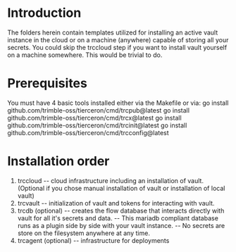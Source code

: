 # Introduction 
The folders herein contain templates utilized for installing an active vault instance
in the cloud or on a machine (anywhere) capable of storing all your secrets.  You could skip
the trccloud step if you want to install vault yourself on a machine somewhere.  This would
be trivial to do.

# Prerequisites
You must have 4 basic tools installed either via the Makefile or via:
go install github.com/trimble-oss/tierceron/cmd/trcpub@latest
go install github.com/trimble-oss/tierceron/cmd/trcx@latest
go install github.com/trimble-oss/tierceron/cmd/trcinit@latest
go install github.com/trimble-oss/tierceron/cmd/trcconfig@latest

# Installation order
1. trccloud -- cloud infrastructure including an installation of vault. (Optional if you chose manual installation of vault or installation of local vault)
2. trcvault -- initialization of vault and tokens for interacting with vault.
3. trcdb (optional) -- creates the flow database that interacts directly with vault for all it's secrets and data.
   -- This mariadb compliant database runs as a plugin side by side with your vault instance.
   -- No secrets are store on the filesystem anywhere at any time.
4. trcagent (optional)
   -- infrastructure for deployments